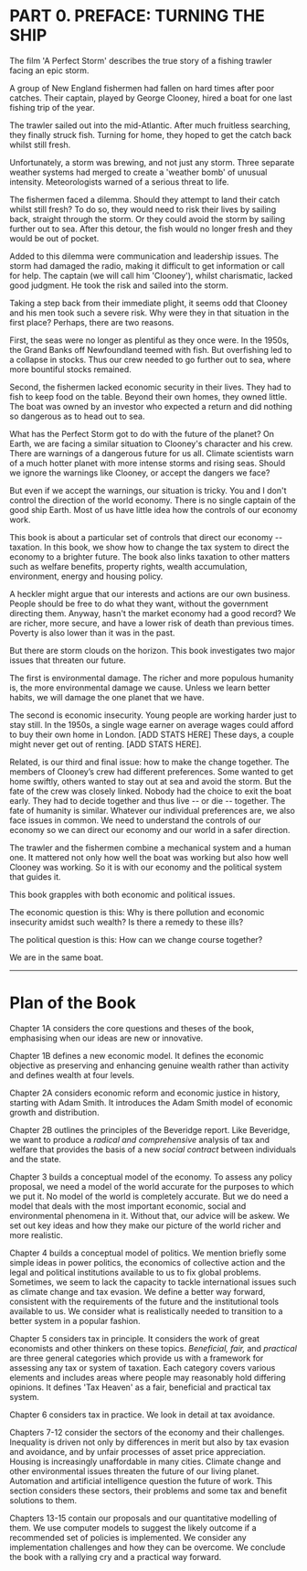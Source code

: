 # PART 0. PREFACE: TURNING THE SHIP

The film 'A Perfect Storm' describes the true story of a fishing trawler facing an epic storm. 

A group of New England fishermen had fallen on hard times after poor catches. Their captain, played by George Clooney, hired a boat for one last fishing trip of the year.

The trawler sailed out into the mid-Atlantic. After much fruitless searching, they finally struck fish. Turning for home, they hoped to get the catch back whilst still fresh. 

Unfortunately, a storm was brewing, and not just any storm. Three separate weather systems had merged to create a 'weather bomb' of unusual intensity. Meteorologists warned of a serious threat to life. 

The fishermen faced a dilemma. Should they attempt to land their catch whilst still fresh? To do so, they would need to risk their lives by sailing back, straight through the storm. Or they could avoid the storm by sailing further out to sea. After this detour, the fish would no longer fresh and they would be out of pocket.

Added to this dilemma were communication and leadership issues. The storm had damaged the radio, making it difficult to get information or call for help. The captain (we will call him 'Clooney'), whilst charismatic, lacked good judgment. He took the risk and sailed into the storm.


Taking a step back from their immediate plight, it seems odd that Clooney and his men took such a severe risk. Why were they in that situation in the first place? Perhaps, there are two reasons.

First, the seas were no longer as plentiful as they once were. In the 1950s, the Grand Banks off Newfoundland teemed with fish. But overfishing led to a collapse in stocks. Thus our crew needed to go further out to sea, where more bountiful stocks remained.

Second, the fishermen lacked economic security in their lives. They had to fish to keep food on the table. Beyond their own homes, they owned little. The boat was owned by an investor who expected a return and did nothing so dangerous as to head out to sea.



What has the Perfect Storm got to do with the future of the planet? On Earth, we are facing a similar situation to Clooney's character and his crew. There are warnings of a dangerous future for us all. Climate scientists warn of a much hotter planet with more intense storms and rising seas. Should we ignore the warnings like Clooney, or accept the dangers we face?

But even if we accept the warnings, our situation is tricky. You and I don't control the direction of the world economy. There is no single captain of the good ship Earth. Most of us have little idea how the controls of our economy work. 



This book is about a particular set of controls that direct our economy -- taxation. In this book, we show how to change the tax system to direct the economy to a brighter future. The book also links taxation to other matters such as welfare benefits, property rights, wealth accumulation, environment, energy and housing policy.

A heckler might argue that our interests and actions are our own business. People should be free to do what they want, without the government directing them. Anyway, hasn't the market economy had a good record? We are richer, more secure, and have a lower risk of death than previous times. Poverty is also lower than it was in the past. 

But there are storm clouds on the horizon. This book investigates two major issues that threaten our future.

The first is environmental damage. The richer and more populous humanity is, the more environmental damage we cause. Unless we learn better habits, we will damage the one planet that we have.

The second is economic insecurity. Young people are working harder just to stay still. In the 1950s, a single wage earner on average wages could afford to buy their own home in London. [ADD STATS HERE] These days, a couple might never get out of renting. [ADD STATS HERE].

Related, is our third and final issue: how to make the change together. The members of Clooney’s crew had different preferences. Some wanted to get home swiftly, others wanted to stay out at sea and avoid the storm. But the fate of the crew was closely linked. Nobody had the choice to exit the boat early. They had to decide together and thus live -- or die -- together. The fate of humanity is similar. Whatever our individual preferences are, we also face issues in common. We need to understand the controls of our economy so we can direct our economy and our world in a safer direction. 


The trawler and the fishermen combine a mechanical system and a human one. It mattered not only how well the boat was working but also how well Clooney was working. So it is with our economy and the political system that guides it.  


This book grapples with both economic and political issues. 

The economic question is this: Why is there pollution and economic insecurity amidst such wealth? Is there a remedy to these ills? 

The political question is this: How can we change course together? 

We are in the same boat.


-----------------------

# Plan of the Book

Chapter 1A considers the core questions and theses of the book, emphasising when our ideas are new or innovative. 

Chapter 1B defines a new economic model. It defines the economic objective as preserving and enhancing genuine wealth rather than activity and defines wealth at four levels.

Chapter 2A considers economic reform and economic justice in history, starting with Adam Smith. It introduces the Adam Smith model of economic growth and distribution.

Chapter 2B outlines the principles of the Beveridge report. Like Beveridge, we want to produce a *radical and comprehensive* analysis of tax and welfare that provides the basis of a new *social contract* between individuals and the state.

Chapter 3 builds a conceptual model of the economy. To assess any policy proposal, we need a model of the world accurate for the purposes to which we put it. No model of the world is completely accurate. But we do need a model that deals with the most important economic, social and environmental phenomena in it. Without that, our advice will be askew. We set out key ideas and how they make our picture of the world richer and more realistic. 

Chapter 4 builds a conceptual model of politics. We mention briefly some simple ideas in power politics, the economics of collective action and the legal and political institutions available to us to fix global problems. Sometimes, we seem to lack the capacity to tackle international issues such as climate change and tax evasion. We define a better way forward, consistent with the requirements of the future and the institutional tools available to us. We consider what is realistically needed to transition to a better system in a popular fashion.

Chapter 5 considers tax in principle. It considers the work of great economists and other thinkers on these topics. *Beneficial, fair,* and *practical* are three general categories which provide us with a framework for assessing any tax or system of taxation. Each category covers various elements and includes areas where people may reasonably hold differing opinions. It defines 'Tax Heaven' as a fair, beneficial and practical tax system. 

Chapter 6 considers tax in practice. We look in detail at tax avoidance.

Chapters 7-12 consider the sectors of the economy and their challenges. Inequality is driven not only by differences in merit but also by tax evasion and avoidance, and by unfair processes of asset price appreciation. Housing is increasingly unaffordable in many cities. Climate change and other environmental issues threaten the future of our living planet. Automation and artificial intelligence question the future of work. This section considers these sectors, their problems and some tax and benefit solutions to them.

Chapters 13-15 contain our proposals and our quantitative modelling of them. We use computer models to suggest the likely outcome if a recommended set of policies is implemented. We consider any implementation challenges and how they can be overcome. We conclude the book with a rallying cry and a practical way forward.
